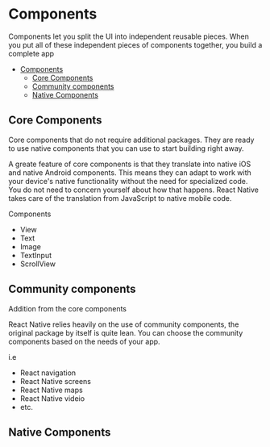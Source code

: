 # Components

Components let you split the UI into independent reusable pieces. When you put all of these independent pieces of components together, you build a complete app

- [Components](#components)
  - [Core Components](#core-components)
  - [Community components](#community-components)
  - [Native Components](#native-components)

## Core Components
Core components that do not require additional packages. They are ready to use native components that you can use to start building right away.

A greate feature of core components is that they translate into native iOS and native Android components. This means they can adapt to work with your device's native functionality without the need for specialized code. You do not need to concern yourself about how that happens. React Native takes care of the translation from JavaScript to native mobile code.

Components
- View
- Text
- Image
- TextInput
- ScrollView


## Community components
Addition from the core components

React Native relies heavily on the use of community components, the original package by itself is quite lean. You can choose the community components based on the needs of your app.

i.e
- React navigation
- React Native screens
- React Native maps
- React Native videio
- etc.

## Native Components